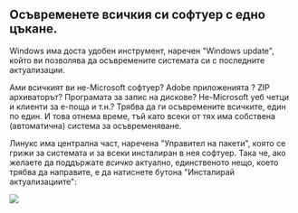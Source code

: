 <?php require("../../entete.php"); ?> <?php require("../../base.php"); ?>

<div id="corps">

<h2>Осъвременете всичкия си софтуер с едно цъкане.</h2>

<p>Windows има доста удобен инструмент, наречен "Windows update", който ви позволява да осъвремените системата си с последните актуализации.</p>

<p>Ами всичкият ви не-Microsoft софтуер? Adobe приложенията ? 
ZIP архиваторът? Програмата за запис на дискове? Не-Microsoft уеб четци и клиенти за е-поща и т.н.? Трябва да ги осъвремените всичките, един по един. И това отнема време, тъй като всеки от тях има собствена (автоматична) система за осъвременяване.</p>

<p>Линукс има централна част, наречена "Управител на пакети", която се грижи за системата и за всеки инсталиран в нея софтуер. Така че, ако желаете да поддържате <i>всичко</i> актуално, единственото нещо, което трябва да направите, е да натиснете бутона "Инсталирай актуализациите":</p>

<img src="Images/global_update.png" />

</div>


